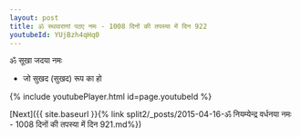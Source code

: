 ```yaml
---
layout: post
title: ॐ स्थावराणां पठए नमः - 1008 दिनों की तपस्या में दिन 922
youtubeId: YUjBzh4qHq0
---
```

 
 
 ॐ सूखा जदया नमः  
 
 -  जो सुखद (सुखद) रूप का हो 
 
  
 
  
 
 
 
 
 
 


{% include youtubePlayer.html id=page.youtubeId %}
 
[Next]({{ site.baseurl }}{% link  split2/_posts/2015-04-16-ॐ नियम्येन्द्र वर्धनया नमः - 1008 दिनों की तपस्या में दिन 921.md%})
 
